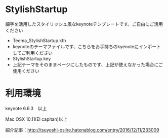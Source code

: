# StylishStartup
細字を活用したスタイリッシュ風なkeynoteテンプレートです。ご自由にご活用ください

* Teema_StylishStartup.kth
 * keynoteのテーマファイルです、こちらをお手持ちのkyenoteにインポートしてご利用ください
* StylishStartup.key
 * 上記テーマをそのままページにしたものです、上記が使えなかった場合にご使用ください
  

# 利用環境
keynote 6.6.3　以上

Mac OSX 10.11(El capitan)以上

紹介記事：http://tsuyoshi-osiire.hatenablog.com/entry/2016/12/11/233009
